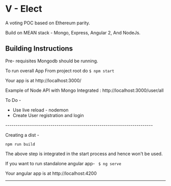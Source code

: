 <h1>V - Elect</h1>

A voting POC based on Ethereum parity.

Build on MEAN stack - Mongo, Express, Angular 2, And NodeJs.

<h2> Building Instructions</h2>

Pre- requisites
Mongodb should be running.


To run overall App
From project root do 
<code>$ npm start</code>

Your app is at
http://localhost:3000/


Example of Node API with Mongo Integrated :
http://localhost:3000/user/all

To Do -
<ul>
<li>Use live reload - nodemon </li>
<li>Create User registration and login </li>
</ul>
------------------------------------------------------------------------

Creating a dist -

<code>npm run build</code>

The above step is integrated in the start process and hence won't be used.

If you want to run standalone angular app-
<code> $ ng serve </code>

Your angular app is at
http://localhost:4200

-------------------------------------------------------------------------





